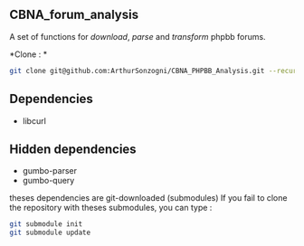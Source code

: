 CBNA_forum_analysis
-------------------

A set of functions for *download*, *parse* and *transform* phpbb forums.

*Clone : *
```bash
git clone git@github.com:ArthurSonzogni/CBNA_PHPBB_Analysis.git --recursive
```



Dependencies
------------

* libcurl

Hidden dependencies
-------------------

* gumbo-parser
* gumbo-query

theses dependencies are git-downloaded (submodules)
If you fail to clone the repository with theses submodules, you can type : 

```bash
git submodule init
git submodule update
```
